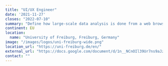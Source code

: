 ```yaml
---
title: "UI/UX Engineer"
date: '2021-11-27'
closes: "2022-07-10"
summary: "Define how large-scale data analysis is done from a web browser. We are a friendly, ambitious research group at the University of Freiburg working on some of the most popular software in genomics, including Galaxy, deepTools, Bioconda, and BioContainers."
continent: EU
location:
  name: "University of Freiburg, Freiburg, Germany"
image: "/images/logos/uni-freiburg-wide.png"
location_url: "https://uni-freiburg.de/en/"
external_url: "https://docs.google.com/document/d/1n__NCnOIl39Ur7ns9aJz65SZd6D9_vYRdfGW4gOHspM/preview#"
contact: ""
---
```

